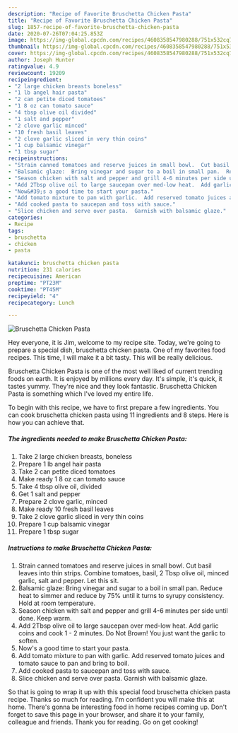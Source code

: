 ```yaml
---
description: "Recipe of Favorite Bruschetta Chicken Pasta"
title: "Recipe of Favorite Bruschetta Chicken Pasta"
slug: 1857-recipe-of-favorite-bruschetta-chicken-pasta
date: 2020-07-26T07:04:25.853Z
image: https://img-global.cpcdn.com/recipes/4608358547980288/751x532cq70/bruschetta-chicken-pasta-recipe-main-photo.jpg
thumbnail: https://img-global.cpcdn.com/recipes/4608358547980288/751x532cq70/bruschetta-chicken-pasta-recipe-main-photo.jpg
cover: https://img-global.cpcdn.com/recipes/4608358547980288/751x532cq70/bruschetta-chicken-pasta-recipe-main-photo.jpg
author: Joseph Hunter
ratingvalue: 4.9
reviewcount: 19209
recipeingredient:
- "2 large chicken breasts boneless"
- "1 lb angel hair pasta"
- "2 can petite diced tomatoes"
- "1 8 oz can tomato sauce"
- "4 tbsp olive oil divided"
- "1 salt and pepper"
- "2 clove garlic minced"
- "10 fresh basil leaves"
- "2 clove garlic sliced in very thin coins"
- "1 cup balsamic vinegar"
- "1 tbsp sugar"
recipeinstructions:
- "Strain canned tomatoes and reserve juices in small bowl.  Cut basil leaves into thin strips.  Combine tomatoes, basil, 2 Tbsp olive oil, minced garlic, salt and pepper.  Let this sit."
- "Balsamic glaze:  Bring vinegar and sugar to a boil in small pan.  Reduce heat to simmer and reduce by 75% until it turns to syrupy consistency.  Hold at room temperature."
- "Season chicken with salt and pepper and grill 4-6 minutes per side until done.  Keep warm."
- "Add 2Tbsp olive oil to large saucepan over med-low heat.  Add garlic coins and cook 1 - 2 minutes.  Do Not Brown!  You just want the garlic to soften."
- "Now&#39;s a good time to start your pasta."
- "Add tomato mixture to pan with garlic.  Add reserved tomato juices and tomato sauce to pan and bring to boil."
- "Add cooked pasta to saucepan and toss with sauce."
- "Slice chicken and serve over pasta.  Garnish with balsamic glaze."
categories:
- Recipe
tags:
- bruschetta
- chicken
- pasta

katakunci: bruschetta chicken pasta 
nutrition: 231 calories
recipecuisine: American
preptime: "PT23M"
cooktime: "PT45M"
recipeyield: "4"
recipecategory: Lunch

---
```



![Bruschetta Chicken Pasta](https://img-global.cpcdn.com/recipes/4608358547980288/751x532cq70/bruschetta-chicken-pasta-recipe-main-photo.jpg)

Hey everyone, it is Jim, welcome to my recipe site. Today, we're going to prepare a special dish, bruschetta chicken pasta. One of my favorites food recipes. This time, I will make it a bit tasty. This will be really delicious.



Bruschetta Chicken Pasta is one of the most well liked of current trending foods on earth. It is enjoyed by millions every day. It's simple, it's quick, it tastes yummy. They're nice and they look fantastic. Bruschetta Chicken Pasta is something which I've loved my entire life.


To begin with this recipe, we have to first prepare a few ingredients. You can cook bruschetta chicken pasta using 11 ingredients and 8 steps. Here is how you can achieve that.

<!--inarticleads1-->

##### The ingredients needed to make Bruschetta Chicken Pasta:

1. Take 2 large chicken breasts, boneless
1. Prepare 1 lb angel hair pasta
1. Take 2 can petite diced tomatoes
1. Make ready 1 8 oz can tomato sauce
1. Take 4 tbsp olive oil, divided
1. Get 1 salt and pepper
1. Prepare 2 clove garlic, minced
1. Make ready 10 fresh basil leaves
1. Take 2 clove garlic sliced in very thin coins
1. Prepare 1 cup balsamic vinegar
1. Prepare 1 tbsp sugar




<!--inarticleads2-->

##### Instructions to make Bruschetta Chicken Pasta:

1. Strain canned tomatoes and reserve juices in small bowl.  Cut basil leaves into thin strips.  Combine tomatoes, basil, 2 Tbsp olive oil, minced garlic, salt and pepper.  Let this sit.
1. Balsamic glaze:  Bring vinegar and sugar to a boil in small pan.  Reduce heat to simmer and reduce by 75% until it turns to syrupy consistency.  Hold at room temperature.
1. Season chicken with salt and pepper and grill 4-6 minutes per side until done.  Keep warm.
1. Add 2Tbsp olive oil to large saucepan over med-low heat.  Add garlic coins and cook 1 - 2 minutes.  Do Not Brown!  You just want the garlic to soften.
1. Now&#39;s a good time to start your pasta.
1. Add tomato mixture to pan with garlic.  Add reserved tomato juices and tomato sauce to pan and bring to boil.
1. Add cooked pasta to saucepan and toss with sauce.
1. Slice chicken and serve over pasta.  Garnish with balsamic glaze.




So that is going to wrap it up with this special food bruschetta chicken pasta recipe. Thanks so much for reading. I'm confident you will make this at home. There's gonna be interesting food in home recipes coming up. Don't forget to save this page in your browser, and share it to your family, colleague and friends. Thank you for reading. Go on get cooking!
